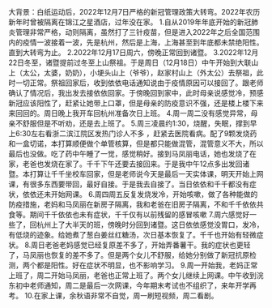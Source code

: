 大背景：白纸运动后，2022年12月7日严格的新冠管理政策大转弯。2022年农历新年时曾被隔离在锦江之星酒店，过年没在家。
1.自从2019年年底开始的新冠肺炎管理非常严格，动则隔离，虽然打了三针疫苗，但是进入2022年之后全国范围 内的疫情一波接着一波，先是杭州，然后是上海，上海甚至到年底都未禁绝阳性。直到大转弯为止。
2.2022年12月17日周六，傍晚正常回到诸暨。
3.2022年12月22日冬至，诸暨提前过冬至上山祭祖。于是周日（12月18日）中午开始到大联山上（太公，太婆，奶奶），小埂头山上（爷爷），赵家村山上（外太公）去祭祖，此时一切正常。祭祖回家后，收到依依电话通知说由于疫情原因可以接回了。跟老师确认了情况后，我出发去接依依回家。于傍晚回到家中，此时母亲说感觉冷，预感新冠应该阳性了，赶紧让她带上口罩，但是母亲的防疫意识不强，还是楼上楼下来来回回的。周日晚上我开车回杭州准备次日上班。
4.周一周二没有感觉异常，母亲不舒服但是不听劝，还是去上班了。
5.周三凌晨约1:30，烧醒，失眠，撑到早上6:30左右看浙二滨江院区发热门诊人不多 ，赶紧去医院看病。配了9颗发烧药和一盒切诺，本打算顺便做个单管核算，但是都只能做混管，混管意义不大，所以最后也没做。吃了药中午睡了一觉，感觉稍好。接到马凤丽电话，她也发烧了在家，老爸也发烧在家了。千千下午还要去接回来。于是我中午12点多出发回诸暨。本打算让千千坐校车回家，但是老师说今天是最后一天实体课，明天开始上网课，有很多东西要带回，最好自接。于是我去自接了。当日依依和千千都没有症状，依依还未开始网课。
6.周四周五反复发烧发冷，开始咳嗽，做了各种能做的防疫措施，老妈和马凤丽在新房子隔离，我和老爸在旧房子隔离，不和千千依依共食等。期间千千依依也未有症状，千千仅有以前残留的感冒咳嗽
7.周六感觉好一些了，回杭州上了大半天的班，傍晚时分回到诸暨。这日依依感觉没胃口，发冷，有低烧的迹象。给她煮了葱白姜丝红糖汤，次日基本恢复了。千千也开始有轻微症状。
8.周日老爸老妈感觉已经复原差不多了，开始弄番薯干。我的症状也更轻了，马凤丽也恢复的差不多了。但是两个女儿不舒服，给她分别做了新冠抗原检测，两个都是阳性。好在症状不明显，也不影响学习。
9.周一开始我，老妈正常上班了，周二开始马凤丽，老爸也正常上班了。两个女儿继续上网课。中午收到浣东初中老师通知，周二是最后一次网课，今年期末考试也不组织了，来年开学再考。
10.在家上课，余秋语非常不自觉，周一刷短视频，周二看剧。